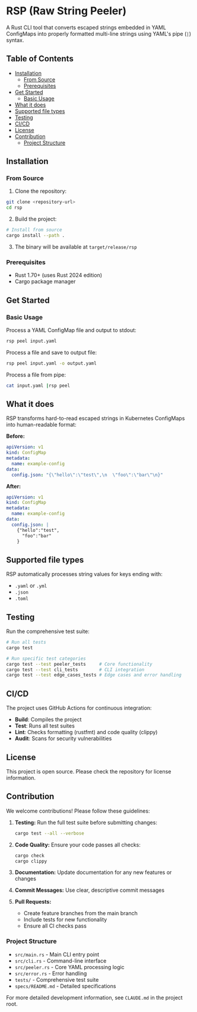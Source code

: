 # RSP (Raw String Peeler)

A Rust CLI tool that converts escaped strings embedded in YAML ConfigMaps into properly formatted multi-line strings using YAML's pipe (`|`) syntax.

<!-- START doctoc generated TOC please keep comment here to allow auto update -->
<!-- DON'T EDIT THIS SECTION, INSTEAD RE-RUN doctoc TO UPDATE -->
## Table of Contents

- [Installation](#installation)
  - [From Source](#from-source)
  - [Prerequisites](#prerequisites)
- [Get Started](#get-started)
  - [Basic Usage](#basic-usage)
- [What it does](#what-it-does)
- [Supported file types](#supported-file-types)
- [Testing](#testing)
- [CI/CD](#cicd)
- [License](#license)
- [Contribution](#contribution)
  - [Project Structure](#project-structure)

<!-- END doctoc generated TOC please keep comment here to allow auto update -->

## Installation

### From Source

1. Clone the repository:
```bash
git clone <repository-url>
cd rsp
```

2. Build the project:

```bash
# Install from source
cargo install --path .
```

3. The binary will be available at `target/release/rsp`

### Prerequisites

- Rust 1.70+ (uses Rust 2024 edition)
- Cargo package manager

## Get Started

### Basic Usage

Process a YAML ConfigMap file and output to stdout:
```bash
rsp peel input.yaml
```

Process a file and save to output file:
```bash
rsp peel input.yaml -o output.yaml
```

Process a file from pipe:
```bash
cat input.yaml |rsp peel
```

## What it does

RSP transforms hard-to-read escaped strings in Kubernetes ConfigMaps into human-readable format:

**Before:**
```yaml
apiVersion: v1
kind: ConfigMap
metadata:
  name: example-config
data:
  config.json: "{\"hello\":\"test\",\n  \"foo\":\"bar\"\n}"
```

**After:**
```yaml
apiVersion: v1
kind: ConfigMap
metadata:
  name: example-config
data:
  config.json: |
    {"hello":"test",
      "foo":"bar"
    }
```

## Supported file types

RSP automatically processes string values for keys ending with:
- `.yaml` or `.yml`
- `.json`
- `.toml`

## Testing

Run the comprehensive test suite:

```bash
# Run all tests
cargo test

# Run specific test categories
cargo test --test peeler_tests     # Core functionality
cargo test --test cli_tests        # CLI integration  
cargo test --test edge_cases_tests # Edge cases and error handling
```

## CI/CD

The project uses GitHub Actions for continuous integration:

- **Build**: Compiles the project
- **Test**: Runs all test suites
- **Lint**: Checks formatting (rustfmt) and code quality (clippy)
- **Audit**: Scans for security vulnerabilities

## License

This project is open source. Please check the repository for license information.

## Contribution

We welcome contributions! Please follow these guidelines:

1. **Testing:** Run the full test suite before submitting changes:
   ```bash
   cargo test --all --verbose
   ```

2. **Code Quality:** Ensure your code passes all checks:
   ```bash
   cargo check
   cargo clippy
   ```

3. **Documentation:** Update documentation for any new features or changes

4. **Commit Messages:** Use clear, descriptive commit messages

5. **Pull Requests:** 
   - Create feature branches from the main branch
   - Include tests for new functionality
   - Ensure all CI checks pass

### Project Structure

- `src/main.rs` - Main CLI entry point
- `src/cli.rs` - Command-line interface
- `src/peeler.rs` - Core YAML processing logic
- `src/error.rs` - Error handling
- `tests/` - Comprehensive test suite
- `specs/README.md` - Detailed specifications

For more detailed development information, see `CLAUDE.md` in the project root.
